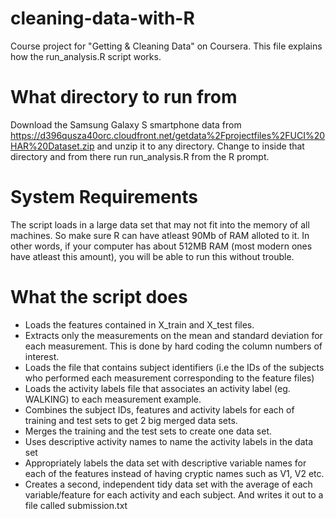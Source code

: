 cleaning-data-with-R
====================

Course project for "Getting &amp; Cleaning Data" on Coursera. This file explains
how the run_analysis.R script works.

What directory to run from
===========================
Download the Samsung Galaxy S smartphone data from https://d396qusza40orc.cloudfront.net/getdata%2Fprojectfiles%2FUCI%20HAR%20Dataset.zip and unzip it to any directory.
Change to inside that directory and from there run run_analysis.R from the R prompt.

System Requirements
==============
The script loads in a large data set that may not fit into the memory of all machines.
So make sure R can have atleast 90Mb of RAM alloted to it. In other words, if your
computer has about 512MB RAM (most modern ones have atleast this amount), you will be
able to run this without trouble.

What the script does
=====================
* Loads the features contained in X_train and X_test files.
* Extracts only the measurements on the mean and standard deviation for each measurement.
  This is done by hard coding the column numbers of interest. 
* Loads the file that contains subject identifiers (i.e the IDs of the subjects
  who performed each measurement corresponding to the feature files)
* Loads the activity labels file that associates an activity label (eg. WALKING)
  to each measurement example.
* Combines the subject IDs, features and activity labels for each of training and
  test sets to get 2 big merged data sets.
* Merges the training and the test sets to create one data set.
* Uses descriptive activity names to name the activity labels in the data set
* Appropriately labels the data set with descriptive variable names for each of the
  features instead of having cryptic names such as V1, V2 etc.
* Creates a second, independent tidy data set with the average of each variable/feature for each activity and each subject. And writes it out to a file called submission.txt


